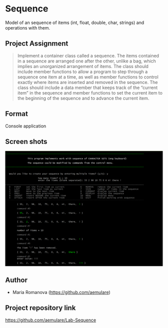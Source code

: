 # Sequence

Model of an sequence of items (int, float, double, char, strings) and operations with them.

## Project Assignment

> Implement a container class called a sequence. The items contained in a sequence are arranged one after the other, unlike a bag, which implies an unorganized arrangement of items. 
> The class should include member functions to allow a program to step through a sequence 
> one item at a time, as well as member functions to control exactly where items are inserted 
> and removed in the sequence. 
> The class should include a data member that keeps track of the “current item” in the sequence
> and member functions to set the current item to the beginning of the sequence 
> and to advance the current item.


## Format

Console application

## Screen shots

![alt tag](https://raw.githubusercontent.com/aemulare/Lab-Sequence/master/Sequence-screen-shot.png)

## Author

* Maria Romanova
  (https://github.com/aemulare)

## Project repository link

https://github.com/aemulare/Lab-Sequence
